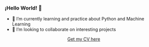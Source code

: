### ¡Hello World! 🐍

* 🌱 I’m currently learning and practice about Python and Machine Learning
* 👯 I’m looking to collaborate on interesting projects
<div align="center">
<a href="https://github.com/eocode/Biography-CV-and-Letter">Get my CV here</a>
</div>